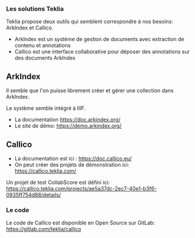 ### Les solutions Teklia

Teklia propose deux outils qui semblent correspondre à nos besoins: ArkIndex et Callico.
  - ArkIndex est un système de gestion de documents avec extraction de contenu et annotations
  - Callico est une interface collaborative pour déposer des annotations sur des documents ArkIndex

## ArkIndex

Il semble que l'on puisse librement créer et gérer une collection dans ArkIndex. 

Le système semble intégré à IIIF.

- La documentation https://doc.arkindex.org/
- Le site de démo: https://demo.arkindex.org/

## Callico

 - La documentation est ici : https://doc.callico.eu/
 - On peut créer des projets de démonstration ici: https://callico.teklia.com/

Un projet de test CollabScore est défini ici: https://callico.teklia.com/projects/ae5a37dc-2ec7-40e1-b3f6-0935ff754d88/details/

### Le code

Le code de Callico est disponible en Open Source sur GitLab: https://gitlab.com/teklia/callico




